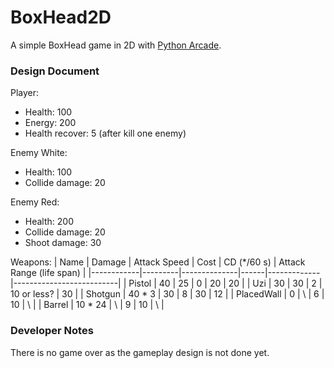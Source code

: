 # BoxHead2D

A simple BoxHead game in 2D with [Python Arcade](https://api.arcade.academy/en/latest/index.html).

### Design Document

Player:
- Health: 100
- Energy: 200
- Health recover: 5 (after kill one enemy)

Enemy White:
- Health: 100
- Collide damage: 20

Enemy Red:
- Health: 200
- Collide damage: 20
- Shoot damage: 30

Weapons:
| Name       | Damage  | Attack Speed | Cost | CD (*/60 s) | Attack Range (life span) |
|------------|---------|--------------|------|-------------|--------------------------|
| Pistol     | 40      | 25           | 0    | 20          | 20                       |
| Uzi        | 30      | 30           | 2    | 10 or less? | 30                       |
| Shotgun    | 40 * 3  | 30           | 8    | 30          | 12                       |
| PlacedWall | 0       | \            | 6    | 10          | \                        |
| Barrel     | 10 * 24 | \            | 9    | 10          | \                        |

### Developer Notes

There is no game over as the gameplay design is not done yet.